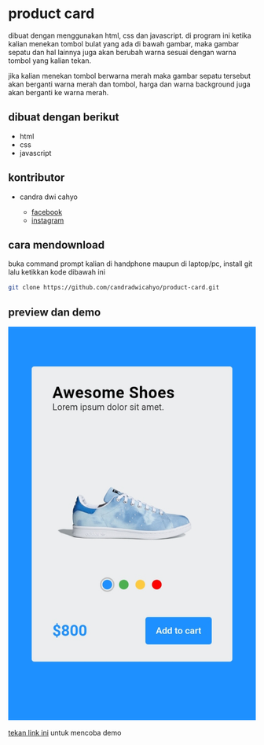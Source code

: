 # product card

dibuat dengan menggunakan html, css dan javascript. di program ini ketika kalian menekan tombol bulat yang ada di bawah gambar, maka gambar sepatu dan hal lainnya juga akan berubah warna sesuai dengan warna tombol yang kalian tekan. 

jika kalian menekan tombol berwarna merah maka gambar sepatu tersebut akan berganti warna merah dan tombol, harga dan warna background juga akan berganti ke warna merah.

## dibuat dengan berikut

* html
* css
* javascript

## kontributor

* candra dwi cahyo

  * [facebook](https://facebook.com/candradwicahyo18)
  * [instagram](https://instagram.com/candradwicahyo18)

## cara mendownload

buka command prompt kalian di handphone maupun di laptop/pc, install git lalu ketikkan kode dibawah ini

```bash 
git clone https://github.com/candradwicahyo/product-card.git
```

## preview dan demo 

![preview](https://github.com/candradwicahyo/product-card/blob/master/image.jpg)

[tekan link ini](https://candradwicahyo.github.io/product-card) untuk mencoba demo 
